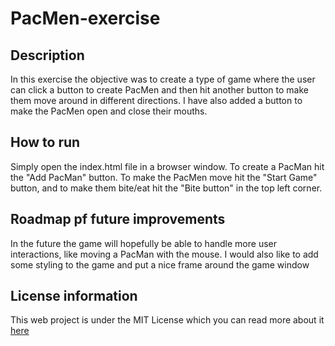 # PacMen-exercise

## Description

In this exercise the objective was to create a type of game where the user can click a button to create PacMen and then hit another button to make them move around in different directions. I have also added a button to make the PacMen open and close their mouths.

## How to run

Simply open the index.html file in a browser window. To create a PacMan hit the "Add PacMan" button. To make the PacMen move hit the "Start Game" button, and to make them bite/eat hit the "Bite button" in the top left corner.

## Roadmap pf future improvements

In the future the game will hopefully be able to handle more user interactions, like moving a PacMan with the mouse. I would also like to add some styling to the game and put a nice frame around the game window

## License information

This web project is under the MIT License which you can read more about it [here](LICENSE)
